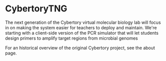 # CybertoryTNG

The next generation of the Cybertory virtual molecular biology lab will focus in on making the system easier for teachers to deploy and maintain. We're starting with a client-side version of the PCR simulator that will let students design primers to amplify target regions from microbial genomes

For an historical overview of the original Cybertory project, see the about page.
